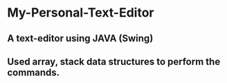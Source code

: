 # My-Personal-Text-Editor

## A text-editor using JAVA (Swing)

## Used array, stack data structures to perform the commands.
